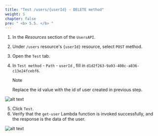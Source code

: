 ```yaml
---
title: "Test /users/{userId} - DELETE method"
weight: 5
chapter: false
pre: " <b> 5.5. </b> "
---
```


1. In the _Resources_ section of the `UsersAPI`.
2. Under `/users` resource's `{userId}` resource, select `POST` method.

3. Open the `Test` tab.
4. In `Test method` - `Path` - `userId` , fill in `d1d2f263-9a93-408c-a836-c13e24fcebf6`.

   > [!NOTE]
   > Replace the id value with the id of user created in previous step.

![alt text](/images/workshop-2/API-Gateway--users-userId-DELETE-method--test.jpg)

5. Click `Test`.
6. Verify that the `get-user` Lambda function is invoked successfully, and the response is the data of the user.

![alt text](/images/workshop-2/API-Gateway--users-userId-DELETE-method--test-results.jpg)
